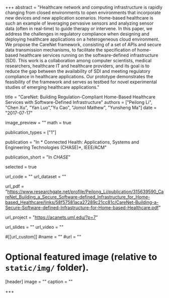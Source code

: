 +++
abstract = "Healthcare network and computing infrastructure is rapidly changing from closed environments to open environments that incorporate new devices and new application scenarios. Home-based healthcare is such an example of leveraging pervasive sensors and analyzing sensor data (often in real-time) to guide therapy or intervene. In this paper, we address the challenges in regulatory compliance when designing and deploying healthcare applications on a heterogeneous cloud environment. We propose the CareNet framework, consisting of a set of APIs and secure data transmission mechanisms, to facilitate the specification of home-based healthcare services running on the software-defined infrastructure (SDI). This work is a collaboration among computer scientists, medical researchers, healthcare IT and healthcare providers, and its goal is to reduce the gap between the availability of SDI and meeting regulatory compliance in healthcare applications. Our prototype demonstrates the feasibility of the framework and serves as testbed for novel experimental studies of emerging healthcare applications."

title = "CareNet: Building Regulation-Compliant Home-Based Healthcare Services with Software-Defined Infrastructure"
authors = ["Peilong Li", "Chen Xu", "Yan Luo","Yu Cao", "Jomol Mathew", "Yunsheng Ma"]
date = "2017-07-17"

image_preview = ""
math = true

publication_types = ["1"]

publication = "In * Connected Health: Applications, Systems and Engineering Technologies (CHASE)*, IEEE/ACM"

publication_short = "In *CHASE*"

selected = true

url_code = ""
url_dataset = ""

url_pdf = "https://www.researchgate.net/profile/Peilong_Li/publication/315639590_CareNet_Building_a_Secure_Software-defined_Infrastructure_for_Home-based_Healthcare/links/58f57581aca27289c21cc81c/CareNet-Building-a-Secure-Software-defined-Infrastructure-for-Home-based-Healthcare.pdf"

url_project = "https://acanets.uml.edu/?p=7"

url_slides = ""
url_video = ""

#[[url_custom]]
#name = ""
#url = ""

# Optional featured image (relative to `static/img/` folder).
[header]
image = ""
caption = ""

+++
  
